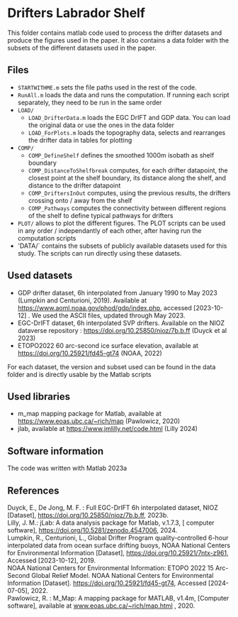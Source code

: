 # Drifters Labrador Shelf
This folder contains matlab code used to process the drifter datasets and produce the figures used in the paper. It also contains a data folder with the subsets of the different datasets used in the paper.

## Files
- `STARTWITHME.m` sets the file paths used in the rest of the code.
- `RunAll.m` loads the data and runs the computation. If running each script separately, they need to be run in the same order
- `LOAD/`
    - `LOAD_DrifterData.m` loads the EGC DrIFT and GDP data. You can load the original data or use the ones in the data folder
    - `LOAD_ForPlots.m` loads the topography data, selects and rearranges the drifter data in tables for plotting
- `COMP/`
    - `COMP_DefineShelf` defines the smoothed 1000m isobath as shelf boundary
    - `COMP_DistanceToShelfbreak` computes, for each drifter datapoint, the closest point at the shelf boundary, its distance along the shelf, and distance to the drifter datapoint
    - `COMP_DriftersInOut` computes, using the previous results, the drifters crossing onto / away from the shelf
    - `COMP_Pathways` computes the connectivity between different regions of the shelf to define typical pathways for drifters
 - `PLOT/` allows to plot the different figures. The PLOT scripts can be used in any order / independantly of each other, after having run the computation scripts
 - 'DATA/` contains the subsets of publicly available datasets used for this study. The scripts can run directly using these datasets.

## Used datasets
- GDP drifter dataset, 6h interpolated from January 1990 to May 2023 (Lumpkin and Centurioni, 2019). Available at https://www.aoml.noaa.gov/phod/gdp/index.php, accessed [2023-10-12] . We used the ASCII files, updated through May 2023. 
- EGC-DrIFT dataset, 6h interpolated SVP drifters. Available on the NIOZ dataverse repository : https://doi.org/10.25850/nioz/7b.b.ff (Duyck et al 2023)
- ETOPO2022 60 arc-second ice surface elevation, available at https://doi.org/10.25921/fd45-gt74 (NOAA, 2022)

For each dataset, the version and subset used can be found in the data folder and is directly usable by the Matlab scripts

## Used libraries
- m_map mapping package for Matlab, available at https://www.eoas.ubc.ca/~rich/map (Pawlowicz, 2020)
- jlab, available at https://www.jmlilly.net/code.html (Lilly 2024)

## Software information
The code was written with Matlab 2023a

## References

Duyck, E., De Jong, M. F. : Full EGC-DrIFT 6h interpolated dataset, NIOZ [Dataset], https://doi.org/10.25850/nioz/7b.b.ff, 2023b. \
Lilly, J. M.: jLab: A data analysis package for Matlab, v.1.7.3, [ computer software], https://doi.org/10.5281/zenodo.4547006, 2024. \
Lumpkin, R., Centurioni, L., Global Drifter Program quality-controlled 6-hour interpolated data from ocean surface drifting buoys, NOAA National Centers for Environmental Information [Dataset], https://doi.org/10.25921/7ntx-z961, Accessed [2023-10-12], 2019. \
NOAA National Centers for Environmental Information: ETOPO 2022 15 Arc-Second Global Relief Model. NOAA National Centers for Environmental Information [Dataset]. https://doi.org/10.25921/fd45-gt74, Accessed [2024-07-05], 2022. \
Pawlowicz, R. : M_Map: A mapping package for MATLAB, v1.4m, [Computer software], available at www.eoas.ubc.ca/~rich/map.html , 2020. 
